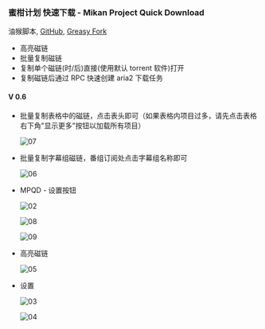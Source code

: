 ### 蜜柑计划 快速下载 - Mikan Project Quick Download

油猴脚本, [GitHub](https://github.com/ewigl/mpus), [Greasy Fork](https://greasyfork.org/zh-CN/scripts/481873-%E8%9C%9C%E6%9F%91%E8%AE%A1%E5%88%92-%E5%BF%AB%E9%80%9F%E4%B8%8B%E8%BD%BD-mikan-project-quick-download)

-   高亮磁链
-   批量复制磁链
-   复制单个磁链(时/后)直接(使用默认 torrent 软件)打开
-   复制磁链后通过 RPC 快速创建 aria2 下载任务

#### V 0.6

-   批量复制表格中的磁链，点击表头即可（如果表格内项目过多，请先点击表格右下角"显示更多"按钮以加载所有项目）

    ![07](https://raw.githubusercontent.com/ewigl/mpus/main/images/07.png)

-   批量复制字幕组磁链，番组订阅处点击字幕组名称即可

    ![06](https://raw.githubusercontent.com/ewigl/mpus/main/images/06.png)

-   MPQD - 设置按钮

    ![02](https://raw.githubusercontent.com/ewigl/mpus/main/images/02.jpg)

    ![08](https://raw.githubusercontent.com/ewigl/mpus/main/images/08.png)

    ![09](https://raw.githubusercontent.com/ewigl/mpus/main/images/09.png)

-   高亮磁链

    ![05](https://raw.githubusercontent.com/ewigl/mpus/main/images/05.jpg)

-   设置

    ![03](https://raw.githubusercontent.com/ewigl/mpus/main/images/03.jpg)

    ![04](https://raw.githubusercontent.com/ewigl/mpus/main/images/04.jpg)
